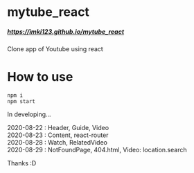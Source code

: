 # mytube_react
##### https://imki123.github.io/mytube_react
Clone app of Youtube using react

# How to use
```
npm i  
npm start
```  

In developing...

2020-08-22 : Header, Guide, Video  
2020-08-23 : Content, react-router  
2020-08-28 : Watch, RelatedVideo  
2020-08-29 : NotFoundPage, 404.html, Video: location.search  

Thanks :D
